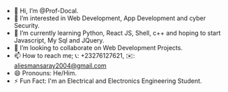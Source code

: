 - 👋 Hi, I’m @Prof-Docal.
- 👀 I’m interested in Web Development, App Development and cyber Security. 
- 🌱 I’m currently learning Python, React JS, Shell, c++ and hoping to start Javascript, My Sql and JQuery.
- 💞️ I’m looking to collaborate on Web Development Projects.
- 📫 How to reach me; 📞: +23276127621, ✉️: aliesmansaray2004@gmail.com 
- 😄 Pronouns: He/Him.
- ⚡ Fun Fact: I'm an Electrical and Electronics Engineering Student.
